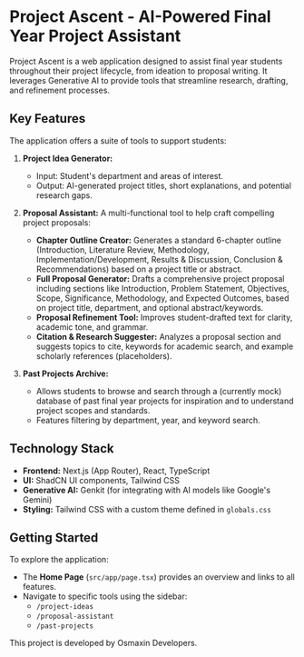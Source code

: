 # Project Ascent - AI-Powered Final Year Project Assistant

Project Ascent is a web application designed to assist final year students throughout their project lifecycle, from ideation to proposal writing. It leverages Generative AI to provide tools that streamline research, drafting, and refinement processes.

## Key Features

The application offers a suite of tools to support students:

1.  **Project Idea Generator:**
    *   Input: Student's department and areas of interest.
    *   Output: AI-generated project titles, short explanations, and potential research gaps.

2.  **Proposal Assistant:** A multi-functional tool to help craft compelling project proposals:
    *   **Chapter Outline Creator:** Generates a standard 6-chapter outline (Introduction, Literature Review, Methodology, Implementation/Development, Results & Discussion, Conclusion & Recommendations) based on a project title or abstract.
    *   **Full Proposal Generator:** Drafts a comprehensive project proposal including sections like Introduction, Problem Statement, Objectives, Scope, Significance, Methodology, and Expected Outcomes, based on project title, department, and optional abstract/keywords.
    *   **Proposal Refinement Tool:** Improves student-drafted text for clarity, academic tone, and grammar.
    *   **Citation & Research Suggester:** Analyzes a proposal section and suggests topics to cite, keywords for academic search, and example scholarly references (placeholders).

3.  **Past Projects Archive:**
    *   Allows students to browse and search through a (currently mock) database of past final year projects for inspiration and to understand project scopes and standards.
    *   Features filtering by department, year, and keyword search.



## Technology Stack

*   **Frontend:** Next.js (App Router), React, TypeScript
*   **UI:** ShadCN UI components, Tailwind CSS
*   **Generative AI:** Genkit (for integrating with AI models like Google's Gemini)
*   **Styling:** Tailwind CSS with a custom theme defined in `globals.css`

## Getting Started

To explore the application:
*   The **Home Page** (`src/app/page.tsx`) provides an overview and links to all features.
*   Navigate to specific tools using the sidebar:
    *   `/project-ideas`
    *   `/proposal-assistant`
    *   `/past-projects`

This project is developed by Osmaxin Developers.
